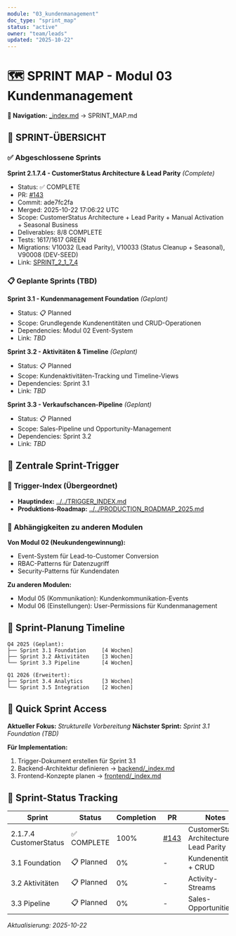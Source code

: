 ```yaml
---
module: "03_kundenmanagement"
doc_type: "sprint_map"
status: "active"
owner: "team/leads"
updated: "2025-10-22"
---
```


# 🗺️ SPRINT MAP - Modul 03 Kundenmanagement

**📍 Navigation:** [_index.md](./_index.md) → SPRINT_MAP.md

## 🎯 SPRINT-ÜBERSICHT

### ✅ **Abgeschlossene Sprints**

**Sprint 2.1.7.4 - CustomerStatus Architecture & Lead Parity** *(Complete)*
- Status: ✅ COMPLETE
- PR: [#143](https://github.com/freshplan/freshplan-sales-tool/pull/143)
- Commit: ade7fc2fa
- Merged: 2025-10-22 17:06:22 UTC
- Scope: CustomerStatus Architecture + Lead Parity + Manual Activation + Seasonal Business
- Deliverables: 8/8 COMPLETE
- Tests: 1617/1617 GREEN
- Migrations: V10032 (Lead Parity), V10033 (Status Cleanup + Seasonal), V90008 (DEV-SEED)
- Link: [SPRINT_2_1_7_4](./artefakte/SPRINT_2_1_7_4/SUMMARY.md)

### 📋 **Geplante Sprints (TBD)**

**Sprint 3.1 - Kundenmanagement Foundation** *(Geplant)*
- Status: 📋 Planned
- Scope: Grundlegende Kundenentitäten und CRUD-Operationen
- Dependencies: Modul 02 Event-System
- Link: *TBD*

**Sprint 3.2 - Aktivitäten & Timeline** *(Geplant)*
- Status: 📋 Planned
- Scope: Kundenaktivitäten-Tracking und Timeline-Views
- Dependencies: Sprint 3.1
- Link: *TBD*

**Sprint 3.3 - Verkaufschancen-Pipeline** *(Geplant)*
- Status: 📋 Planned
- Scope: Sales-Pipeline und Opportunity-Management
- Dependencies: Sprint 3.2
- Link: *TBD*

## 🔗 **Zentrale Sprint-Trigger**

### 🎯 **Trigger-Index (Übergeordnet)**
- **Hauptindex:** [../../TRIGGER_INDEX.md](../../TRIGGER_INDEX.md)
- **Produktions-Roadmap:** [../../PRODUCTION_ROADMAP_2025.md](../../PRODUCTION_ROADMAP_2025.md)

### 🔄 **Abhängigkeiten zu anderen Modulen**

**Von Modul 02 (Neukundengewinnung):**
- Event-System für Lead-to-Customer Conversion
- RBAC-Patterns für Datenzugriff
- Security-Patterns für Kundendaten

**Zu anderen Modulen:**
- Modul 05 (Kommunikation): Kundenkommunikation-Events
- Modul 06 (Einstellungen): User-Permissions für Kundenmanagement

## 📅 **Sprint-Planung Timeline**

```
Q4 2025 (Geplant):
├── Sprint 3.1 Foundation     [4 Wochen]
├── Sprint 3.2 Aktivitäten    [3 Wochen]
└── Sprint 3.3 Pipeline       [4 Wochen]

Q1 2026 (Erweitert):
├── Sprint 3.4 Analytics      [3 Wochen]
└── Sprint 3.5 Integration    [2 Wochen]
```

## 🎯 **Quick Sprint Access**

**Aktueller Fokus:** *Strukturelle Vorbereitung*
**Nächster Sprint:** *Sprint 3.1 Foundation (TBD)*

**Für Implementation:**
1. Trigger-Dokument erstellen für Sprint 3.1
2. Backend-Architektur definieren → [backend/_index.md](./backend/_index.md)
3. Frontend-Konzepte planen → [frontend/_index.md](./frontend/_index.md)

## 🔄 **Sprint-Status Tracking**

| Sprint | Status | Completion | PR | Notes |
|--------|--------|------------|----|----|
| 2.1.7.4 CustomerStatus | ✅ COMPLETE | 100% | [#143](https://github.com/freshplan/freshplan-sales-tool/pull/143) | CustomerStatus Architecture + Lead Parity |
| 3.1 Foundation | 📋 Planned | 0% | - | Kundenentitäten + CRUD |
| 3.2 Aktivitäten | 📋 Planned | 0% | - | Activity-Streams |
| 3.3 Pipeline | 📋 Planned | 0% | - | Sales-Opportunities |

*Aktualisierung: 2025-10-22*